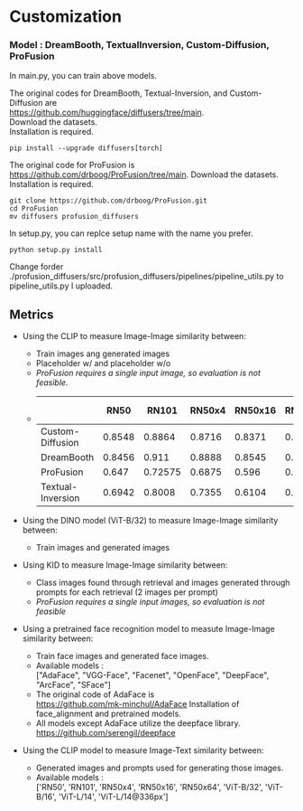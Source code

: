# Customization

### Model : DreamBooth, TextualInversion, Custom-Diffusion, ProFusion   

In main.py, you can train above models.   

The original codes for DreamBooth, Textual-Inversion, and Custom-Diffusion are   
https://github.com/huggingface/diffusers/tree/main.   
Download the datasets.   
Installation is required.   
```
pip install --upgrade diffusers[torch]
```

The original code for ProFusion is   
https://github.com/drboog/ProFusion/tree/main. 
Download the datasets.   
Installation is required.   
```
git clone https://github.com/drboog/ProFusion.git
cd ProFusion
mv diffusers profusion_diffusers
```
In setup.py, you can replce setup name with the name you prefer.   
```
python setup.py install
```
Change forder ./profusion_diffusers/src/profusion_diffusers/pipelines/pipeline_utils.py to pipeline_utils.py I uploaded.

## Metrics   

* Using the CLIP to measure Image-Image similarity between:
  * Train images ang generated images
  * Placeholder w/ and placeholder w/o
  * *ProFusion requires a single input image, so evaluation is not feasible.*
  * | |RN50|RN101|RN50x4|RN50x16|RN50x64|ViT-B/32|ViT-B/16|ViT-L/14|ViT-L/14@336px|
    |--|---|-----|------|-------|-------|--------|--------|--------|---------------|
    |Custom-Diffusion|0.8548|0.8864|0.8716|0.8371|0.7731|0.8567|0.8585|0.8352|0.8194|
    |DreamBooth|0.8456|0.911|0.8888|0.8545|0.7806|0.8854|0.8987|0.8511|0.8514|
    |ProFusion|0.647|0.72575|0.6875|0.596|0.47075|0.643|0.617|0.5735|0.58425|
    |Textual-Inversion|0.6942|0.8008|0.7355|0.6104|0.5196|0.7226|0.7271|0.6753|0.6689|
    
    
       
* Using the DINO model (ViT-B/32) to measure Image-Image similarity between:
    * Train images and generated images
* Using KID to measure Image-Image similarity between:
    * Class images found through retrieval and images generated through prompts for each retrieval (2 images per prompt)
    * *ProFusion requires a single input images, so evaluation is not feasible*
 
 * Using a pretrained face recognition model to measute Image-Image similarity between:
    * Train face images and generated face images.
    * Available models :   
    ["AdaFace", "VGG-Face", "Facenet", "OpenFace", "DeepFace", "ArcFace", "SFace"]
    * The original code of AdaFace is   
    https://github.com/mk-minchul/AdaFace
    Installation of face_alignment and pretrained models.
    * All models except AdaFace utilize the deepface library.
      https://github.com/serengil/deepface
    
* Using the CLIP model to measure Image-Text similarity between:
    * Generated images and prompts used for generating those images.
    * Available models :   
      ['RN50', 'RN101', 'RN50x4', 'RN50x16', 'RN50x64', 'ViT-B/32', 'ViT-B/16', 'ViT-L/14', 'ViT-L/14@336px']
